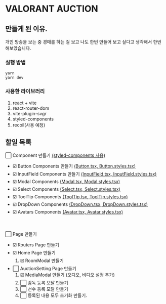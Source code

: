 # VALORANT AUCTION

## 만들게 된 이유.
개인 방송을 보는 중 경매를 하는 걸 보고 나도 한번 만들어 보고 싶다고 생각해서 한번 해보았습니다.

### 실행 방법
```code
yarn
yarn dev
```

### 사용한 라이브러리
1. react + vite
2. react-router-dom
3. vite-plugin-svgr
4. styled-components
5. recoil(사용 예정)

## 할일 목록
:white_large_square: Component 만들기 [(styled-components 사용)](https://styled-components.com/)   
 - :ballot_box_with_check: Button Components 만들기 [(Button.tsx, Button.styles.tsx)]("./clients/src/components/Buttons")   
 - :ballot_box_with_check: InputField Components 만들기 [(InputField.tsx, InputField.styles.tsx)]("./clients/src/components/InputFields")   
 - :ballot_box_with_check: Modal Components [(Modal.tsx, Modal.styles.tsx)]("./clients/src/components/Modals")   
 - :ballot_box_with_check: Select Components [(Select.tsx, Select.styles.tsx)]("./clients/src/components/Selects")   
 - :ballot_box_with_check: ToolTip Components [(ToolTip.tsx, ToolTip.styles.tsx)]("./clients/src/components/ToolTips")   
 - :ballot_box_with_check: DropDown Components [(DropDown.tsx, DropDown.styles.tsx)]("./clients/src/components/DropDowns")   
 - :ballot_box_with_check: Avatars Components [(Avatar.tsx, Avatar.styles.tsx)]("./clients/src/components/Avatars")   

<br>

:white_large_square: Page 만들기
- :ballot_box_with_check: Routers Page 만들기   
- :ballot_box_with_check: Home Page 만들기   
  1. :ballot_box_with_check: RoomModal 만들기   
- :white_large_square: AuctionSetting Page 만들기   
  1. :ballot_box_with_check: MediaModal 만들기 (오디오, 비디오 설정 추가)
  2. :white_large_square: 감독 등록 모달 만들기
  3. :white_large_square: 선수 등록 모달 만들기
  4. :white_large_square: 등록된 내용 모두 초기화 만들기.